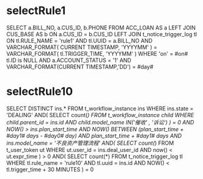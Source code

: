 selectRule1
===
SELECT
	a.BILL_NO,
	a.CUS_ID,
	b.PHONE
FROM
	ACC_LOAN AS a
LEFT JOIN CUS_BASE AS b ON
	a.CUS_ID = b.CUS_ID
LEFT JOIN t_notice_trigger_log tl ON tl.RULE_NAME = 'rule1' AND tl.UUID = a.BILL_NO AND VARCHAR_FORMAT(
				CURRENT TIMESTAMP,
				'YYYYMM'
			) = VARCHAR_FORMAT(
				tl.TRIGGER_TIME,
				'YYYYMM'
			)
WHERE
    'on' = #on#
    tl.ID is NULL AND
	a.ACCOUNT_STATUS = '1' AND
	VARCHAR_FORMAT(CURRENT TIMESTAMP,'DD') = #day#

selectRule10
===
SELECT DISTINCT
	ins.*
FROM
	t_workflow_instance ins
WHERE
	ins.state = 'DEALING'
AND(
	SELECT
		count(*)
	FROM
		t_workflow_instance child
	WHERE
		child.parent_id = ins.id
	AND child.model_name IN('催收' , '诉讼')
) = 0
AND NOW() > ins.plan_start_time
AND NOW() BETWEEN (plan_start_time + #day1# days - #day0# day)
AND plan_start_time + #day1# days
AND ins.model_name = '不良资产管理流程'
AND(
	SELECT
		count(*)
	FROM
		t_user_token ut
	WHERE
		ut.user_id = ins.deal_user_id
	AND now() < ut.expr_time
) > 0
AND(
	SELECT
		count(*)
	FROM
		t_notice_trigger_log tl
	WHERE
		tl.rule_name = 'rule10'
	AND tl.uuid = ins.id
	AND NOW() < tl.trigger_time + 30 MINUTES
) = 0